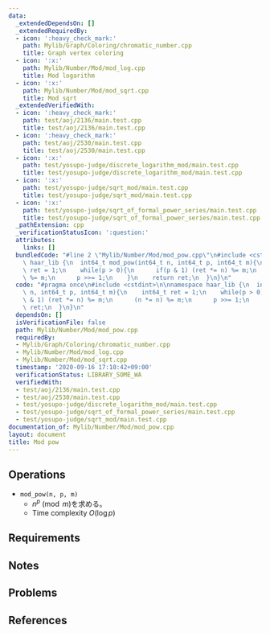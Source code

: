 ```yaml
---
data:
  _extendedDependsOn: []
  _extendedRequiredBy:
  - icon: ':heavy_check_mark:'
    path: Mylib/Graph/Coloring/chromatic_number.cpp
    title: Graph vertex coloring
  - icon: ':x:'
    path: Mylib/Number/Mod/mod_log.cpp
    title: Mod logarithm
  - icon: ':x:'
    path: Mylib/Number/Mod/mod_sqrt.cpp
    title: Mod sqrt
  _extendedVerifiedWith:
  - icon: ':heavy_check_mark:'
    path: test/aoj/2136/main.test.cpp
    title: test/aoj/2136/main.test.cpp
  - icon: ':heavy_check_mark:'
    path: test/aoj/2530/main.test.cpp
    title: test/aoj/2530/main.test.cpp
  - icon: ':x:'
    path: test/yosupo-judge/discrete_logarithm_mod/main.test.cpp
    title: test/yosupo-judge/discrete_logarithm_mod/main.test.cpp
  - icon: ':x:'
    path: test/yosupo-judge/sqrt_mod/main.test.cpp
    title: test/yosupo-judge/sqrt_mod/main.test.cpp
  - icon: ':x:'
    path: test/yosupo-judge/sqrt_of_formal_power_series/main.test.cpp
    title: test/yosupo-judge/sqrt_of_formal_power_series/main.test.cpp
  _pathExtension: cpp
  _verificationStatusIcon: ':question:'
  attributes:
    links: []
  bundledCode: "#line 2 \"Mylib/Number/Mod/mod_pow.cpp\"\n#include <cstdint>\n\nnamespace\
    \ haar_lib {\n  int64_t mod_pow(int64_t n, int64_t p, int64_t m){\n    int64_t\
    \ ret = 1;\n    while(p > 0){\n      if(p & 1) (ret *= n) %= m;\n      (n *= n)\
    \ %= m;\n      p >>= 1;\n    }\n    return ret;\n  }\n}\n"
  code: "#pragma once\n#include <cstdint>\n\nnamespace haar_lib {\n  int64_t mod_pow(int64_t\
    \ n, int64_t p, int64_t m){\n    int64_t ret = 1;\n    while(p > 0){\n      if(p\
    \ & 1) (ret *= n) %= m;\n      (n *= n) %= m;\n      p >>= 1;\n    }\n    return\
    \ ret;\n  }\n}\n"
  dependsOn: []
  isVerificationFile: false
  path: Mylib/Number/Mod/mod_pow.cpp
  requiredBy:
  - Mylib/Graph/Coloring/chromatic_number.cpp
  - Mylib/Number/Mod/mod_log.cpp
  - Mylib/Number/Mod/mod_sqrt.cpp
  timestamp: '2020-09-16 17:10:42+09:00'
  verificationStatus: LIBRARY_SOME_WA
  verifiedWith:
  - test/aoj/2136/main.test.cpp
  - test/aoj/2530/main.test.cpp
  - test/yosupo-judge/discrete_logarithm_mod/main.test.cpp
  - test/yosupo-judge/sqrt_of_formal_power_series/main.test.cpp
  - test/yosupo-judge/sqrt_mod/main.test.cpp
documentation_of: Mylib/Number/Mod/mod_pow.cpp
layout: document
title: Mod pow
---
```


## Operations

- `mod_pow(n, p, m)`
	- $n ^ p \pmod m$を求める。
	- Time complexity $O(\log p)$

## Requirements

## Notes

## Problems

## References

